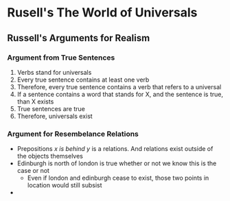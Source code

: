 # Rusell's The World of Universals
## Russell's Arguments for Realism
### Argument from True Sentences
1. Verbs stand for universals 
2. Every true sentence contains at least one verb 
3. Therefore, every true sentence contains a verb that refers to a universal 
4. If a sentence contains a word that stands for X, and the sentence is true, than X exists
5. True sentences are true 
6. Therefore, universals exist

### Argument for Resembelance Relations 

- Prepositions *x is behind y* is a relations. And relations exist outside of the objects themselves 
- Edinburgh is north of london is true whether or not we know this is the case or not 
	- Even if london and edinburgh cease to exist, those two points in location would still subsist 
- 
